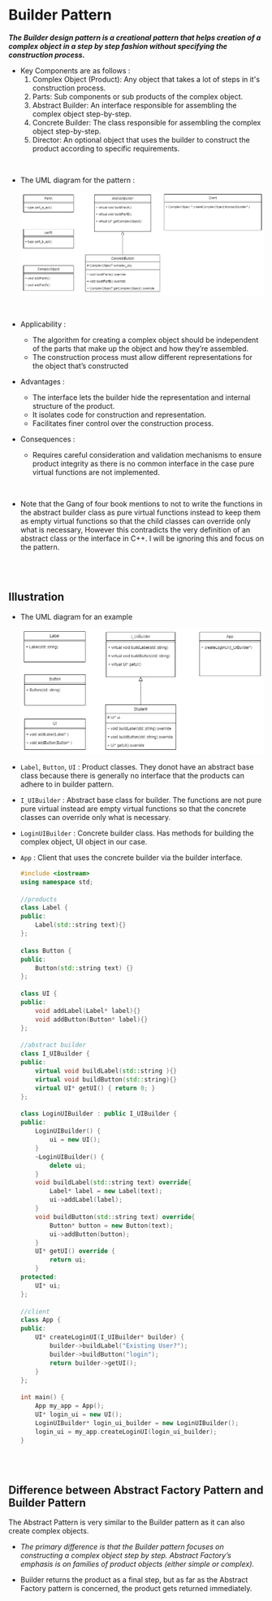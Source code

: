 # Builder Pattern

**_The Builder design pattern is a creational pattern that helps creation of a complex object in a step by step fashion without specifying the construction process._**

- Key Components are as follows :
    <ol type="1">
        <li>  Complex Object (Product): Any object that takes a lot of steps in it's construction process. </li>
        <li> Parts: Sub components or sub products of the complex object.</li>
        <li> Abstract Builder: An interface responsible for assembling the complex object step-by-step.</li>
        <li> Concrete Builder: The class responsible for assembling the complex object step-by-step.</li>
        <li> Director: An optional object that uses the builder to construct the product according to specific requirements.</li>
    </ol>

<br>

- The UML diagram for the pattern :

  ![img](./_assets/builder-uml.png)

<br>

- Applicability :

  - The algorithm for creating a complex object should be independent of the parts that make up the object and how they’re assembled.
  - The construction process must allow different representations for the object that’s constructed

- Advantages :
  - The interface lets the builder hide the representation and internal structure of the product.
  - It isolates code for construction and representation.
  - Facilitates finer control over the construction process.
- Consequences :
  - Requires careful consideration and validation mechanisms to ensure product integrity as there is no common interface in the case pure virtual functions are not implemented.

<br>

- Note that the Gang of four book mentions to not to write the functions in the abstract builder class as pure virtual functions instead to keep them as empty virtual functions so that the child classes can override only what is necessary, However this contradicts the very definition of an abstract class or the interface in C++. I will be ignoring this and focus on the pattern.

<br>
<br>

## Illustration

- The UML diagram for an example

  ![img](./_assets/builder-illus.png)

- `Label`, `Button`, `UI` : Product classes. They donot have an abstract base class because there is generally no interface that the products can adhere to in builder pattern.
- `I_UIBuilder` : Abstract base class for builder. The functions are not pure pure virtual instead are empty virtual functions so that the concrete classes can override only what is necessary.
- `LoginUIBuilder` : Concrete builder class. Has methods for building the complex object, UI object in our case.
- `App` : Client that uses the concrete builder via the builder interface.

  ```cpp
  #include <iostream>
  using namespace std;

  //products
  class Label {
  public:
      Label(std::string text){}
  };

  class Button {
  public:
      Button(std::string text) {}
  };

  class UI {
  public:
      void addLabel(Label* label){}
      void addButton(Button* label){}
  };

  //abstract builder
  class I_UIBuilder {
  public:
      virtual void buildLabel(std::string ){}
      virtual void buildButton(std::string){}
      virtual UI* getUI() { return 0; }
  };

  class LoginUIBuilder : public I_UIBuilder {
  public:
      LoginUIBuilder() {
          ui = new UI();
      }
      ~LoginUIBuilder() {
          delete ui;
      }
      void buildLabel(std::string text) override{
          Label* label = new Label(text);
          ui->addLabel(label);
      }
      void buildButton(std::string text) override{
          Button* button = new Button(text);
          ui->addButton(button);
      }
      UI* getUI() override {
          return ui;
      }
  protected:
      UI* ui;
  };

  //client
  class App {
  public:
      UI* createLoginUI(I_UIBuilder* builder) {
          builder->buildLabel("Existing User?");
          builder->buildButton("login");
          return builder->getUI();
      }
  };

  int main() {
      App my_app = App();
      UI* login_ui = new UI();
      LoginUIBuilder* login_ui_builder = new LoginUIBuilder();
      login_ui = my_app.createLoginUI(login_ui_builder);
  }
  ```

<br>
<br>

## Difference between Abstract Factory Pattern and Builder Pattern

The Abstract Pattern is very similar to the Builder pattern as it can also create complex objects.

- _The primary difference is that the Builder pattern focuses on constructing a complex object step by step. Abstract Factory’s emphasis is on families of product objects (either simple or complex)._

- Builder returns the product as a final step, but as far as the Abstract Factory pattern is concerned, the product gets returned immediately.
